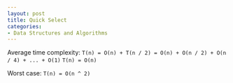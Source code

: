 ```yaml
---
layout: post
title: Quick Select
categories:
- Data Structures and Algorithms
---
```

Average time complexity:
`T(n) = O(n) + T(n / 2) = O(n) + O(n / 2) + O(n / 4) + ... + O(1)`
`T(n) = O(n)`

Worst case:
`T(n) = O(n ^ 2)`